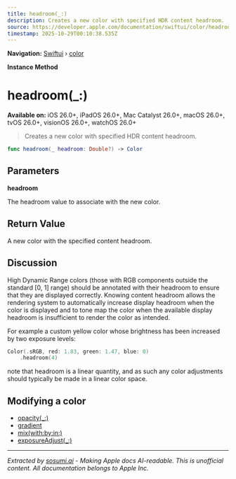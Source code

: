 ```yaml
---
title: headroom(_:)
description: Creates a new color with specified HDR content headroom.
source: https://developer.apple.com/documentation/swiftui/color/headroom(_:)
timestamp: 2025-10-29T00:10:38.535Z
---
```


**Navigation:** [Swiftui](/documentation/swiftui) › [color](/documentation/swiftui/color)

**Instance Method**

# headroom(_:)

**Available on:** iOS 26.0+, iPadOS 26.0+, Mac Catalyst 26.0+, macOS 26.0+, tvOS 26.0+, visionOS 26.0+, watchOS 26.0+

> Creates a new color with specified HDR content headroom.

```swift
func headroom(_ headroom: Double?) -> Color
```

## Parameters

**headroom**

The headroom value to associate with the new color.



## Return Value

A new color with the specified content headroom.

## Discussion

High Dynamic Range colors (those with RGB components outside the standard [0, 1] range) should be annotated with their headroom to ensure that they are displayed correctly. Knowing content headroom allows the rendering system to automatically increase display headroom when the color is displayed and to tone map the color when the available display headroom is insufficient to render the color as intended.

For example a custom yellow color whose brightness has been increased by two exposure levels:

```swift
Color(.sRGB, red: 1.83, green: 1.47, blue: 0)
    .headroom(4)
```

note that headroom is a linear quantity, and as such any color adjustments should typically be made in a linear color space.

## Modifying a color

- [opacity(_:)](/documentation/swiftui/color/opacity(_:))
- [gradient](/documentation/swiftui/color/gradient)
- [mix(with:by:in:)](/documentation/swiftui/color/mix(with:by:in:))
- [exposureAdjust(_:)](/documentation/swiftui/color/exposureadjust(_:))

---

*Extracted by [sosumi.ai](https://sosumi.ai) - Making Apple docs AI-readable.*
*This is unofficial content. All documentation belongs to Apple Inc.*
